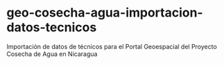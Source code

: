 # geo-cosecha-agua-importacion-datos-tecnicos
Importación de datos de técnicos para el Portal Geoespacial del Proyecto Cosecha de Agua en Nicaragua
